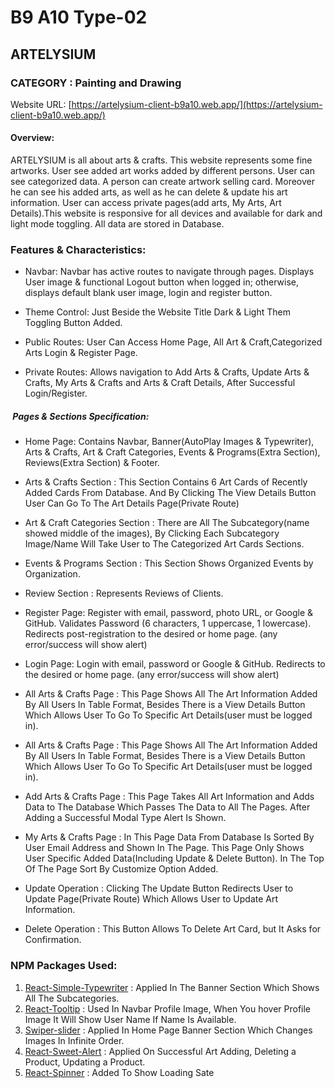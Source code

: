 # B9 A10 Type-02

## ARTELYSIUM

### CATEGORY : Painting and Drawing

Website URL: [https://artelysium-client-b9a10.web.app/](https://artelysium-client-b9a10.web.app/)

#### Overview:
ARTELYSIUM is all about arts & crafts. This website represents some fine artworks. User see added art works added by different persons. User can see categorized data. A person can create artwork selling card. Moreover he can see his added arts, as well as he can delete & update his art information. User can access private pages(add arts, My Arts, Art Details).This website is responsive for all devices and available for dark and light mode toggling. All data are stored in Database. 

### Features & Characteristics:

- Navbar: Navbar has active routes to navigate through pages. Displays User image & functional Logout button when logged in; otherwise, displays default blank user image, login and register button.

- Theme Control: Just Beside the Website Title Dark & Light Them Toggling Button Added. 

- Public Routes: User Can Access Home Page, All Art & Craft,Categorized Arts Login & Register Page.

- Private Routes: Allows navigation to Add Arts & Crafts, Update Arts & Crafts, My Arts & Crafts and Arts & Craft Details, After Successful Login/Register.

#####  Pages & Sections Specification: 

- Home Page: Contains Navbar, Banner(AutoPlay Images & Typewriter), Arts & Crafts, Art & Craft Categories, Events & Programs(Extra Section), Reviews(Extra Section) & Footer.

- Arts & Crafts Section : This Section Contains 6 Art Cards of Recently Added Cards From Database. And By Clicking The View Details Button User Can Go To The Art Details Page(Private Route)

- Art & Craft Categories Section : There are All The Subcategory(name showed middle of the images), By Clicking Each Subcategory Image/Name Will Take User to The Categorized Art Cards Sections.

- Events & Programs Section : This Section Shows Organized Events by Organization.

- Review Section : Represents Reviews of Clients.

- Register Page: Register with email, password, photo URL, or Google & GitHub. Validates Password (6 characters, 1 uppercase, 1 lowercase). Redirects post-registration to the desired or home page. (any error/success will show alert)

- Login Page: Login with email, password or Google & GitHub. Redirects to the desired or home page. (any error/success will show alert)

- All Arts & Crafts Page : This Page Shows All The Art Information Added By All Users In Table Format, Besides There is a View Details Button Which Allows User To Go To Specific Art Details(user must be logged in).

- All Arts & Crafts Page : This Page Shows All The Art Information Added By All Users In Table Format, Besides There is a View Details Button Which Allows User To Go To Specific Art Details(user must be logged in).

- Add Arts & Crafts Page : This Page Takes All Art Information and Adds Data to The Database Which Passes The Data to All The Pages. After Adding a Successful Modal Type Alert Is Shown.

- My Arts & Crafts Page : In This Page Data From Database Is Sorted By User Email Address and Shown In The Page. This Page Only Shows User Specific Added Data(Including Update & Delete Button). In The Top Of The Page Sort By Customize Option Added.

- Update Operation : Clicking The Update Button Redirects User to Update Page(Private Route) Which Allows User to Update Art Information.

- Delete Operation : This Button Allows To Delete Art Card, but It Asks for Confirmation. 


### NPM Packages Used:

1. [React-Simple-Typewriter](https://www.npmjs.com/package/react-simple-typewriter) : Applied In The Banner Section Which Shows All The Subcategories.
2. [React-Tooltip](https://react-tooltip.com/) : Used In Navbar Profile Image, When You hover Profile Image It Will Show User Name If Name Is Available.
3. [Swiper-slider](https://swiperjs.com/) : Applied In Home Page Banner Section Which Changes Images In Infinite Order.
4. [React-Sweet-Alert](https://sweetalert2.github.io/) : Applied On Successful Art Adding, Deleting a Product, Updating a Product. 
5. [React-Spinner](https://www.npmjs.com/package/react-spinners) : Added To Show Loading Sate
